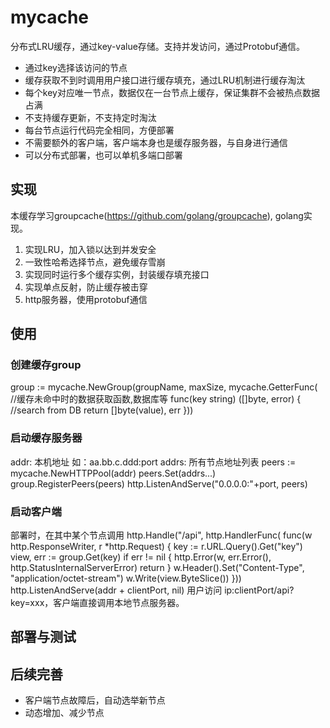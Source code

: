 # mycache
分布式LRU缓存，通过key-value存储。支持并发访问，通过Protobuf通信。  
+ 通过key选择该访问的节点
+ 缓存获取不到时调用用户接口进行缓存填充，通过LRU机制进行缓存淘汰
+ 每个key对应唯一节点，数据仅在一台节点上缓存，保证集群不会被热点数据占满
+ 不支持缓存更新，不支持定时淘汰
+ 每台节点运行代码完全相同，方便部署
+ 不需要额外的客户端，客户端本身也是缓存服务器，与自身进行通信
+ 可以分布式部署，也可以单机多端口部署

## 实现  
本缓存学习groupcache(https://github.com/golang/groupcache), golang实现。  
1. 实现LRU，加入锁以达到并发安全
3. 一致性哈希选择节点，避免缓存雪崩
4. 实现同时运行多个缓存实例，封装缓存填充接口
5. 实现单点反射，防止缓存被击穿
6. http服务器，使用protobuf通信
## 使用  
### 创建缓存group
  group := mycache.NewGroup(groupName, maxSize, mycache.GetterFunc(
		//缓存未命中时的数据获取函数,数据库等
		func(key string) ([]byte, error) {
        //search from DB
				return []byte(value), err
		}))
### 启动缓存服务器
addr:  本机地址 如：aa.bb.c.ddd:port
addrs: 所有节点地址列表
  peers := mycache.NewHTTPPool(addr)
	peers.Set(addrs...)
	group.RegisterPeers(peers)
  http.ListenAndServe("0.0.0.0:"+port, peers)
### 启动客户端
部署时，在其中某个节点调用
  http.Handle("/api", http.HandlerFunc(
		func(w http.ResponseWriter, r *http.Request) {
			key := r.URL.Query().Get("key")
			view, err := group.Get(key)
			if err != nil {
				http.Error(w, err.Error(), http.StatusInternalServerError)
				return
			}
			w.Header().Set("Content-Type", "application/octet-stream")
			w.Write(view.ByteSlice())
		}))    
    http.ListenAndServe(addr + clientPort, nil)
用户访问 ip:clientPort/api?key=xxx，客户端直接调用本地节点服务器。

## 部署与测试

## 后续完善  
+ 客户端节点故障后，自动选举新节点
+ 动态增加、减少节点

